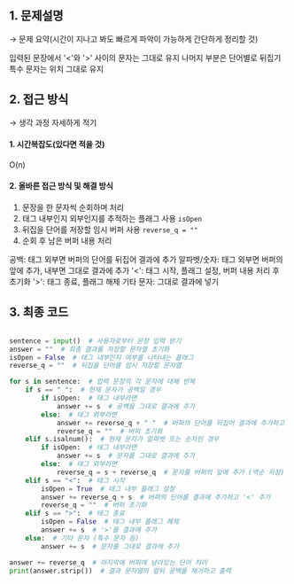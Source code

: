 ## 1. 문제설명


→ 문제 요약(시간이 지나고 봐도 빠르게 파악이 가능하게 간단하게 정리할 것)

입력된 문장에서 '<'와 '>' 사이의 문자는 그대로 유지
나머지 부분은 단어별로 뒤집기
특수 문자는 위치 그대로 유지

## 2. 접근 방식

→ 생각 과정 자세하게 적기

#### 1. 시간복잡도(있다면 적을 것)

O(n)

#### 2. 올바른 접근 방식 및 해결 방식

1. 문장을 한 문자씩 순회하며 처리
2. 태그 내부인지 외부인지를 추적하는 플래그 사용 `isOpen`
3. 뒤집을 단어를 저장할 임시 버퍼 사용  `reverse_q = ""`
4. 순회 후 남은 버퍼 내용 처리

공백: 태그 외부면 버퍼의 단어를 뒤집어 결과에 추가
알파벳/숫자: 태그 외부면 버퍼의 앞에 추가, 내부면 그대로 결과에 추가
'<': 태그 시작, 플래그 설정, 버퍼 내용 처리 후 초기화
'>': 태그 종료, 플래그 해제
기타 문자: 그대로 결과에 넣기



## 3. 최종 코드

```python

sentence = input()  # 사용자로부터 문장 입력 받기
answer = ""  # 최종 결과를 저장할 문자열 초기화
isOpen = False  # 태그 내부인지 여부를 나타내는 플래그
reverse_q = ""  # 뒤집을 단어를 임시 저장할 문자열

for s in sentence:  # 입력 문장의 각 문자에 대해 반복
    if s == " ":  # 현재 문자가 공백일 경우
        if isOpen:  # 태그 내부라면
            answer += s  # 공백을 그대로 결과에 추가
        else:  # 태그 외부라면
            answer += reverse_q + " "  # 버퍼의 단어를 뒤집어 결과에 추가하고 공백 추가
            reverse_q = ""  # 버퍼 초기화
    elif s.isalnum():  # 현재 문자가 알파벳 또는 숫자인 경우
        if isOpen:  # 태그 내부라면
            answer += s  # 문자를 그대로 결과에 추가
        else:  # 태그 외부라면
            reverse_q = s + reverse_q  # 문자를 버퍼의 앞에 추가 (역순 저장)
    elif s == "<":  # 태그 시작
        isOpen = True  # 태그 내부 플래그 설정
        answer += reverse_q + s  # 버퍼의 단어를 결과에 추가하고 '<' 추가
        reverse_q = ""  # 버퍼 초기화
    elif s == ">":  # 태그 종료
        isOpen = False  # 태그 내부 플래그 해제
        answer += s  # '>'를 결과에 추가
    else:  # 기타 문자 (특수 문자 등)
        answer += s  # 문자를 그대로 결과에 추가

answer += reverse_q  # 마지막에 버퍼에 남아있는 단어 처리
print(answer.strip())  # 결과 문자열의 앞뒤 공백을 제거하고 출력

```
